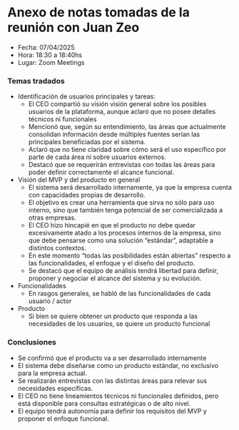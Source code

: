 # Anexo de notas tomadas de la reunión con Juan Zeo

* Fecha: 07/04/2025
* Hora: 18:30 a 18:40hs
* Lugar: Zoom Meetings


### Temas tradados
* Identificación de usuarios principales y tareas:
  * El CEO compartió su visión visión general sobre los posibles usuarios de la plataforma, aunque aclaró que no posee 
  detalles técnicos ni funcionales
  * Mencionó que, según su entendimiento, las áreas que actualmente consolidan información desde múltiples fuentes 
  serían las principales beneficiadas por el sistema.
  * Aclaró que no tiene claridad sobre cómo será el uso específico por parte de cada área ni sobre usuarios externos.
  * Destacó que se requerirán entrevistas con todas las áreas para poder definir correctamente el alcance funcional.
* Visión del MVP y del producto en general
  * El sistema será desarrollado internamente, ya que la empresa cuenta con capacidades propias de desarrollo.
  * El objetivo es crear una herramienta que sirva no sólo para uso interno, sino que también tenga potencial de ser 
  comercializada a otras empresas.
  * El CEO hizo hincapié en que el producto no debe quedar excesivamente atado a los procesos internos de la empresa, 
  sino que debe pensarse como una solución “estándar”, adaptable a distintos contextos.
  * En este momento “todas las posibilidades están abiertas” respecto a las funcionalidades, el enfoque y el diseño del
  producto.
  * Se destacó que el equipo de análisis tendrá libertad para definir, proponer y negociar el alcance del sistema y su 
  evolución.
* Funcionalidades
  * En rasgos generales, se habló de las funcionalidades de cada usuario / actor
* Producto 
  * Si bien se quiere obtener un producto que responda a las necesidades de los usuarios, se quiere un producto
  funcional


### Conclusiones
* Se confirmó que el producto va a ser desarrollado internamente
* El sistema debe diseñarse como un producto estándar, no exclusivo para la empresa actual.
* Se realizarán entrevistas con las distintas áreas para relevar sus necesidades específicas.
* El CEO no tiene lineamientos técnicos ni funcionales definidos, pero está disponible para consultas estratégicas o 
de alto nivel.
* El equipo tendrá autonomía para definir los requisitos del MVP y proponer el enfoque funcional.

